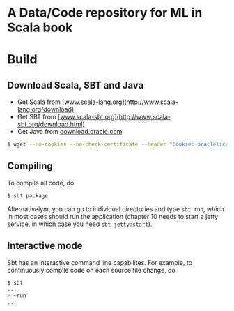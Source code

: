 A Data/Code repository for ML in Scala book
===========================================

# Build

## Download Scala, SBT and Java

- Get Scala from [www.scala-lang.org](http://www.scala-lang.org/download)
- Get SBT from [www.scala-sbt.org](http://www.scala-sbt.org/download.html)
- Get Java from [download.oracle.com](http://download.oracle.com)

```bash
$ wget --no-cookies --no-check-certificate --header "Cookie: oraclelicense=accept-securebackup-cookie" http://download.oracle.com/otn-pub/java/jdk/8u77-b03/jdk-8u77-linux-x64.rpm
```

## Compiling
To compile all code, do

```bash
$ sbt package
```

Alternativelym, you can go to individual directories and type `sbt run`, which in most cases should run the application (chapter 10 needs to start a jetty service, in which case you need `sbt jetty:start`).

## Interactive mode
Sbt has an interactive command line capabilites.  For example, to continuously compile code on each source file change, do

```bash
$ sbt
...
> ~run
...
```
